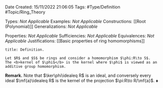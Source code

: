 <div class="topSpace"></div>

Date Created: 15/11/2022 21:06:05
Tags: #Type/Definition #Topic/Ring_Theory

Types: <i>Not Applicable</i>
Examples: <i>Not Applicable</i>
Constructions: [[Root (Polynomial)]]
Generalizations: <i>Not Applicable</i>

Properties: <i>Not Applicable</i>
Sufficiencies: <i>Not Applicable</i>
Equivalences: <i>Not Applicable</i>
Justifications: [[Basic properties of ring homomorphisms]]

``` ad-Definition
title: Definition.

Let $R$ and $S$ be rings and consider a homomorphism $\phi:R\to S$. The <b>kernel of $\phi$</b> is the kernel where $\phi$ is viewed as an additive group homomorphism.

```

<b>Remark.</b> Note that $\ker\phi\idealeq R$ is an ideal, and conversely every ideal $\mf{a}\idealeq R$ is the kernel of the projection $\pi:R\to R/\mf{a}$.<span style="float:right;">$\blacklozenge$</span>
